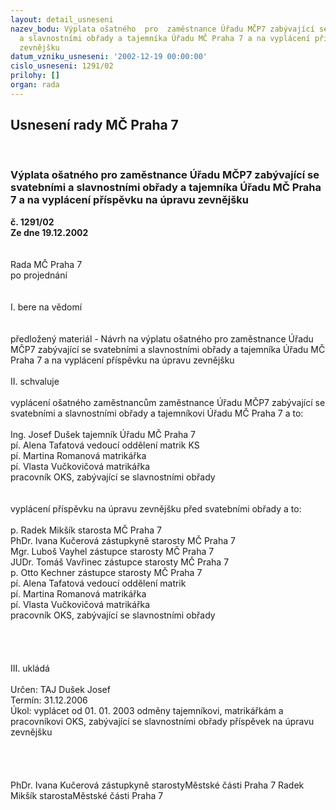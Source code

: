 ```yaml
---
layout: detail_usneseni
nazev_bodu: Výplata ošatného  pro  zaměstnance Úřadu MČP7 zabývající se svatebními
  a slavnostními obřady a tajemníka Úřadu MČ Praha 7 a na vyplácení příspěvku na úpravu
  zevnějšku
datum_vzniku_usneseni: '2002-12-19 00:00:00'
cislo_usneseni: 1291/02
prilohy: []
organ: rada
---
```

<div id="ucUsn_pList" class="usn">
	<span><h2>Usnesení rady MČ Praha 7 </h2>
<br></span><div class="standBody">
<span><h3>Výplata ošatného  pro  zaměstnance Úřadu MČP7 zabývající se svatebními a slavnostními obřady a tajemníka Úřadu MČ Praha 7 a na vyplácení příspěvku na úpravu zevnějšku</h3></span><div class="center">
		<strong>č. 1291/02</strong><br>
	</div>
<div class="center">
		<strong>Ze dne 19.12.2002</strong><br><br>
	</div>
<br>Rada MČ Praha 7<br>po projednání<br><br><br>I.	bere na vědomí<br><br> <br>předložený materiál - Návrh na výplatu ošatného  pro  zaměstnance Úřadu MČP7 zabývající se svatebními a slavnostními obřady a tajemníka Úřadu MČ Praha 7 a na vyplácení příspěvku na úpravu zevnějšku<br><br>II.	schvaluje <br><br>vyplácení ošatného zaměstnancům zaměstnance Úřadu MČP7 zabývající se svatebními a slavnostními obřady a tajemníkovi Úřadu MČ Praha 7 a to:<br><br>Ing. Josef Dušek                           tajemník Úřadu MČ Praha 7<br>pí. Alena Tafatová                        vedoucí oddělení matrik KS<br>pí. Martina Romanová                  matrikářka<br>pí. Vlasta Vučkovičová                 matrikářka<br>pracovník  OKS, zabývající se slavnostními obřady<br><br><br>vyplácení příspěvku na úpravu zevnějšku před svatebními obřady a to:<br><br> p. Radek Mikšík                               starosta MČ Praha 7<br>PhDr. Ivana Kučerová                      zástupkyně starosty MČ Praha 7<br>Mgr. Luboš Vayhel                            zástupce starosty MČ Praha 7<br>JUDr. Tomáš Vavřinec                     zástupce starosty MČ Praha 7 <br>p. Otto Kechner                                 zástupce starosty MČ Praha 7<br>pí. Alena Tafatová                             vedoucí oddělení matrik<br>pí. Martina Romanová                       matrikářka<br>pí. Vlasta Vučkovičová                      matrikářka<br>pracovník  OKS, zabývající se slavnostními obřady<br><br><br><br><br>III.	ukládá <br> <br>Určen:		TAJ Dušek Josef<br>Termín: 31.12.2006<br>Úkol:	vyplácet od 01. 01. 2003 odměny tajemníkovi, matrikářkám a pracovníkovi OKS, zabývající se slavnostními obřady  příspěvek na úpravu zevnějšku<br> <br><br> <br>	<br>PhDr. Ivana Kučerová zástupkyně starostyMěstské části Praha 7	 Radek Mikšík starostaMěstské části Praha 7<br>	<br><br>
</div>
</div>